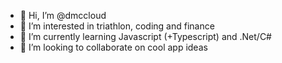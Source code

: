 - 👋 Hi, I’m @dmccloud
- 👀 I’m interested in triathlon, coding and finance
- 🌱 I’m currently learning Javascript (+Typescript) and .Net/C#
- 💞️ I’m looking to collaborate on cool app ideas

<!---
dmccloud/dmccloud is a ✨ special ✨ repository because its `README.md` (this file) appears on your GitHub profile.
You can click the Preview link to take a look at your changes.
--->
